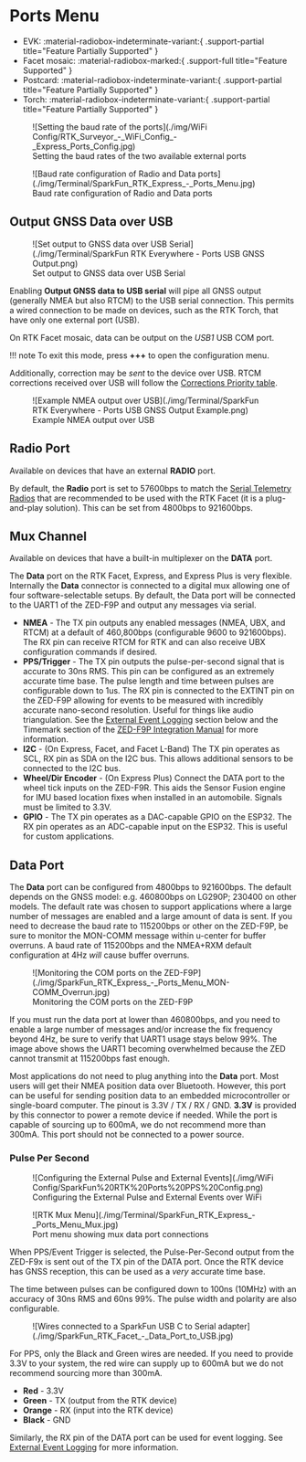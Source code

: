 # Ports Menu

<!--
Compatibility Icons
====================================================================================

:material-radiobox-marked:{ .support-full title="Feature Supported" }
:material-radiobox-indeterminate-variant:{ .support-partial title="Feature Partially Supported" }
:material-radiobox-blank:{ .support-none title="Feature Not Supported" }
-->

<div class="grid cards fill" markdown>

- EVK: :material-radiobox-indeterminate-variant:{ .support-partial title="Feature Partially Supported" }
- Facet mosaic: :material-radiobox-marked:{ .support-full title="Feature Supported" }
- Postcard: :material-radiobox-indeterminate-variant:{ .support-partial title="Feature Partially Supported" }
- Torch: :material-radiobox-indeterminate-variant:{ .support-partial title="Feature Partially Supported" }

</div>

<figure markdown>
![Setting the baud rate of the ports](./img/WiFi Config/RTK_Surveyor_-_WiFi_Config_-_Express_Ports_Config.jpg)
<figcaption markdown>
Setting the baud rates of the two available external ports
</figcaption>
</figure>

<figure markdown>
![Baud rate configuration of Radio and Data ports](./img/Terminal/SparkFun_RTK_Express_-_Ports_Menu.jpg)
<figcaption markdown>
Baud rate configuration of Radio and Data ports
</figcaption>
</figure>

## Output GNSS Data over USB

<figure markdown>
![Set output to GNSS data over USB Serial](./img/Terminal/SparkFun RTK Everywhere - Ports USB GNSS Output.png)
<figcaption markdown>
Set output to GNSS data over USB Serial
</figcaption>
</figure>

Enabling **Output GNSS data to USB serial** will pipe all GNSS output (generally NMEA but also RTCM) to the USB serial connection. This permits a wired connection to be made on devices, such as the RTK Torch, that have only one external port (USB).

On RTK Facet mosaic, data can be output on the _USB1_ USB COM port.

!!! note
	To exit this mode, press **+++** to open the configuration menu.

Additionally, correction may be *sent* to the device over USB. RTCM corrections received over USB will follow the [Corrections Priority table](menu_corrections_priorities.md).

<figure markdown>
![Example NMEA output over USB](./img/Terminal/SparkFun RTK Everywhere - Ports USB GNSS Output Example.png)
<figcaption markdown>
Example NMEA output over USB
</figcaption>
</figure>

## Radio Port

Available on devices that have an external **RADIO** port.

By default, the **Radio** port is set to 57600bps to match the [Serial Telemetry Radios](https://www.sparkfun.com/products/19032) that are recommended to be used with the RTK Facet (it is a plug-and-play solution). This can be set from 4800bps to 921600bps.

## Mux Channel

Available on devices that have a built-in multiplexer on the **DATA** port.

The **Data** port on the RTK Facet, Express, and Express Plus is very flexible. Internally the **Data** connector is connected to a digital mux allowing one of four software-selectable setups. By default, the Data port will be connected to the UART1 of the ZED-F9P and output any messages via serial.

- **NMEA** - The TX pin outputs any enabled messages (NMEA, UBX, and RTCM) at a default of 460,800bps (configurable 9600 to 921600bps). The RX pin can receive RTCM for RTK and can also receive UBX configuration commands if desired.
- **PPS/Trigger** - The TX pin outputs the pulse-per-second signal that is accurate to 30ns RMS. This pin can be configured as an extremely accurate time base. The pulse length and time between pulses are configurable down to 1us. The RX pin is connected to the EXTINT pin on the ZED-F9P allowing for events to be measured with incredibly accurate nano-second resolution. Useful for things like audio triangulation. See the [External Event Logging](#surveyor-data-port) section below and the Timemark section of the [ZED-F9P Integration Manual](https://cdn.sparkfun.com/assets/learn_tutorials/1/8/5/7/ZED-F9P_IntegrationManual__UBX-18010802_.pdf) for more information.
- **I2C** - (On Express, Facet, and Facet L-Band) The TX pin operates as SCL, RX pin as SDA on the I2C bus. This allows additional sensors to be connected to the I2C bus.
- **Wheel/Dir Encoder** - (On Express Plus) Connect the DATA port to the wheel tick inputs on the ZED-F9R. This aids the Sensor Fusion engine for IMU based location fixes when installed in an automobile. Signals must be limited to 3.3V.
- **GPIO** - The TX pin operates as a DAC-capable GPIO on the ESP32. The RX pin operates as an ADC-capable input on the ESP32. This is useful for custom applications.

## Data Port

The **Data** port can be configured from 4800bps to 921600bps. The default depends on the GNSS model: e.g. 460800bps on LG290P; 230400 on other models. The default rate was chosen to support applications where a large number of messages are enabled and a large amount of data is sent. If you need to decrease the baud rate to 115200bps or other on the ZED-F9P, be sure to monitor the MON-COMM message within u-center for buffer overruns. A baud rate of 115200bps and the NMEA+RXM default configuration at 4Hz *will* cause buffer overruns.

<figure markdown>
![Monitoring the COM ports on the ZED-F9P](./img/SparkFun_RTK_Express_-_Ports_Menu_MON-COMM_Overrun.jpg)
<figcaption markdown>
Monitoring the COM ports on the ZED-F9P
</figcaption>
</figure>

If you must run the data port at lower than 460800bps, and you need to enable a large number of messages and/or increase the fix frequency beyond 4Hz, be sure to verify that UART1 usage stays below 99%. The image above shows the UART1 becoming overwhelmed because the ZED cannot transmit at 115200bps fast enough.

Most applications do not need to plug anything into the **Data** port. Most users will get their NMEA position data over Bluetooth. However, this port can be useful for sending position data to an embedded microcontroller or single-board computer. The pinout is 3.3V / TX / RX / GND. **3.3V** is provided by this connector to power a remote device if needed. While the port is capable of sourcing up to 600mA, we do not recommend more than 300mA. This port should not be connected to a power source.

### Pulse Per Second

<figure markdown>
![Configuring the External Pulse and External Events](./img/WiFi Config/SparkFun%20RTK%20Ports%20PPS%20Config.png)
<figcaption markdown>
Configuring the External Pulse and External Events over WiFi
</figcaption>
</figure>

<figure markdown>
![RTK Mux Menu](./img/Terminal/SparkFun_RTK_Express_-_Ports_Menu_Mux.jpg)
<figcaption markdown>
Port menu showing mux data port connections
</figcaption>
</figure>

When PPS/Event Trigger is selected, the Pulse-Per-Second output from the ZED-F9x is sent out of the TX pin of the DATA port. Once the RTK device has GNSS reception, this can be used as a *very* accurate time base.

The time between pulses can be configured down to 100ns (10MHz) with an accuracy of 30ns RMS and 60ns 99%. The pulse width and polarity are also configurable.

<figure markdown>
![Wires connected to a SparkFun USB C to Serial adapter](./img/SparkFun_RTK_Facet_-_Data_Port_to_USB.jpg)
<figcaption markdown>
</figcaption>
</figure>

For PPS, only the Black and Green wires are needed. If you need to provide 3.3V to your system, the red wire can supply up to 600mA but we do not recommend sourcing more than 300mA.

- **Red** - 3.3V
- **Green** - TX (output from the RTK device)
- **Orange** - RX (input into the RTK device)
- **Black** - GND

Similarly, the RX pin of the DATA port can be used for event logging. See [External Event Logging](menu_ports.md#external-event-logging) for more information.
